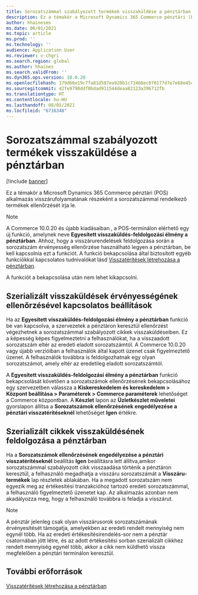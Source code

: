 ```yaml
---
title: Sorozatszámmal szabályozott termékek visszaküldése a pénztárban
description: Ez a témakör a Microsoft Dynamics 365 Commerce pénztári (POS) alkalmazás visszárufolyamatának részeként a sorozatszámmal rendelkező termékek ellenőrzését írja le.
author: hhainesms
ms.date: 06/01/2021
ms.topic: article
ms.prod: ''
ms.technology: ''
audience: Application User
ms.reviewer: v-chgri
ms.search.region: global
ms.author: hhaines
ms.search.validFrom: ''
ms.dyn365.ops.version: 10.0.20
ms.openlocfilehash: 179d66e19c7fa81d587ea920b1c71468ec070177d7e7e68e45c2b58da2f9f5af
ms.sourcegitcommit: 42fe9790ddf0bdad911544deaa82123a396712fb
ms.translationtype: HT
ms.contentlocale: hu-HU
ms.lasthandoff: 08/05/2021
ms.locfileid: "6716348"
---
```

# <a name="return-serial-numbercontrolled-products-in-pos"></a>Sorozatszámmal szabályozott termékek visszaküldése a pénztárban

[!include [banner](includes/banner.md)]

Ez a témakör a Microsoft Dynamics 365 Commerce pénztári (POS) alkalmazás visszárufolyamatának részeként a sorozatszámmal rendelkező termékek ellenőrzését írja le.

> [!NOTE]
> A Commerce 10.0.20 és újabb kiadásaiban , a POS-terminálon elérhető egy új funkció, amelynek neve **Egyesített visszaküldés-feldolgozási élmény a pénztárban**. Ahhoz, hogy a visszárurendelések feldolgozása során a sorozatszám érvényesség ellenőrzése használható legyen a pénztárban, be kell kapcsolnia ezt a funkciót. A funkció bekapcsolása által biztosított egyéb funkciókkal kapcsolatos tudnivalókat lásd [Visszatérítések létrehozása a pénztárban](POS-returns.md).
>
> A funkciót a bekapcsolása után nem lehet kikapcsolni.

## <a name="options-for-validating-serialized-returns"></a>Szerializált visszaküldések érvényességének ellenőrzésével kapcsolatos beállítások

Ha az **Egyesített visszaküldés-feldolgozási élmény a pénztárban** funkció be van kapcsolva, a szervezetek a pénztáron keresztül ellenőrzést végezhetnek a sorozatszámmal szabályozott cikkek visszaküldéseiben. Ez a képesség képes figyelmeztetni a felhasználókat, ha a visszaadott sorozatszám eltér az eredeti eladott sorozatszámtól. A Commerce 10.0.20 vagy újabb verzióiban a felhasználók által kapott üzenet csak figyelmeztető üzenet. A felhasználók továbbra is feldolgozhatnak egy olyan sorozatszámot, amely eltér az eredetileg eladott sorozatszámtól.

A **Egyesített visszaküldés-feldolgozási élmény a pénztárban** funkció bekapcsolását követően a sorozatszámok ellenőrzésének bekapcsolásához egy szervezetben válassza a **Kiskereskedelem és kereskedelem \> Központ beállítása \> Paraméterek \> Commerce paraméterek** lehetőséget a Commerce központban. A **Készlet** lapon az **Üzletkészlet műveletei** gyorslapon állítsa a **Sorozatszámok ellenőrzésének engedélyezése a pénztári visszatérítéseknél** lehetőséget **Igen** értékre.

## <a name="process-returns-for-serialized-items-in-pos"></a>Szerializált cikkek visszaküldésének feldolgozása a pénztárban

Ha a **Sorozatszámok ellenőrzésének engedélyezése a pénztári visszatérítéseknél** beállítás **Igen** beállításra lett állítva,amikor sorozatszámmal szabályozott cikk visszaadása történik a pénztáron keresztül, a felhasználó megadhatja a visszáru sorozatszámát a **Visszáru-termékek** lap részletek ablakában. Ha a megadott sorozatszám nem egyezik meg az értékesítési tranzakcióhoz tartozó eredeti sorozatszámmal, a felhasználó figyelmeztető üzenetet kap. Az alkalmazás azonban nem akadályozza meg, hogy a felhasználó továbbra is feladja a visszárut.

> [!NOTE]
> A pénztár jelenleg csak olyan visszárusorok sorozatszámának érvényesítését támogatja, amelyekben az eredeti rendelt mennyiség nem egynél több. Ha az eredeti értékesítésirendelés-sor nem a pénztár csatornában jött létre, és az adott értékesítési sorban szerializált cikkhez rendelt mennyiség egynél több, akkor a cikk nem küldhető vissza megfelelően a pénztári terminálon keresztül.

## <a name="additional-resources"></a>További erőforrások

[Visszatérítések létrehozása a pénztárban](POS-returns.md)
